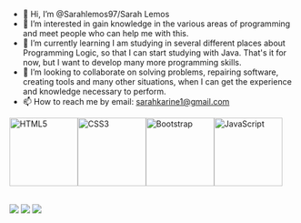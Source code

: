 - 👋 Hi, I’m @Sarahlemos97/Sarah Lemos
- 👀 I’m interested in gain knowledge in the various areas of programming and meet people who can help me with this.
- 🌱 I’m currently learning I am studying in several different places about Programming Logic, so that I can start studying with Java. That's it for now, but I want to develop many more programming skills.
- 💞️ I’m looking to collaborate on solving problems, repairing software, creating tools and many other situations, when I can get the experience and knowledge necessary to perform.
- 📫 How to reach me by email: sarahkarine1@gmail.com

<table>
  <img src="https://img.icons8.com/color/2x/html-5.png" width="120" alt="HTML5">
  <img src="https://img.icons8.com/color/2x/css3.png" width="120" alt="CSS3">
  <img src="https://img.icons8.com/color/2x/bootstrap.png" width="120" alt="Bootstrap">
  <img src="https://img.icons8.com/nolan/2x/javascript.png" width="120" alt="JavaScript">
</table>
<div> 
  <a href="https://www.instagram.com/sarah___lemos/" target="_blank"><img src="https://img.shields.io/badge/-Instagram-%23E4405F?style=for-the-badge&logo=instagram&logoColor=white" target="_blank"></a>
  <a href = "mailto: sarahkarine1@gmail.com"><img src="https://img.shields.io/badge/-Gmail-%23333?style=for-the-badge&logo=gmail&logoColor=white" target="_blank"></a>
  <a href="https://www.linkedin.com/in/sarahcarine-limalemos/" target="_blank"><img src="https://img.shields.io/badge/-LinkedIn-%230077B5?style=for-the-badge&logo=linkedin&logoColor=white" target="_blank"></a> 
</div>

<!---
Sarahlemos97/Sarah Lemos is a ✨ special ✨ repository because its `README.md` (this file) appears on your GitHub profile.
You can click the Preview link to take a look at your changes.
--->
